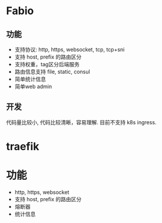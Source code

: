 # Fabio 

## 功能

- 支持协议: http, https, websocket, tcp, tcp+sni
- 支持 host, prefix 的路由区分
- 支持权重，tag区分后端服务
- 路由信息支持 file, static, consul
- 简单统计信息
- 简单web admin

## 开发

代码量比较小, 代码比较清晰，容易理解. 
目前不支持 k8s ingress. 

# traefik

# 功能

- http, https, websocket
- 支持 host, prefix 的路由区分
- 熔断器
- 统计信息